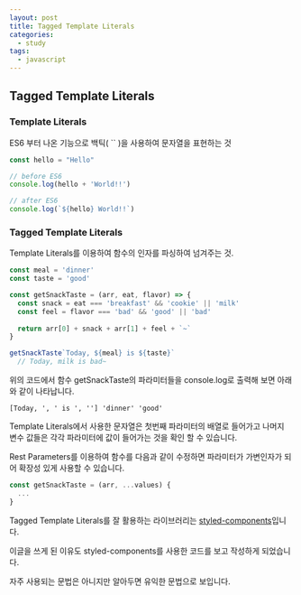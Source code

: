 ```yaml
---
layout: post
title: Tagged Template Literals
categories:
  - study
tags: 
  - javascript
---
```

## Tagged Template Literals

### Template Literals

ES6 부터 나온 기능으로 백틱( `` )을 사용하여 문자열을 표현하는 것

```javascript
const hello = "Hello"

// before ES6
console.log(hello + 'World!!')

// after ES6
console.log(`${hello} World!!`)
```



### Tagged Template Literals

Template Literals를 이용하여 함수의 인자를 파싱하여 넘겨주는 것.

```javascript
const meal = 'dinner'
const taste = 'good'

const getSnackTaste = (arr, eat, flavor) => {
  const snack = eat === 'breakfast' && 'cookie' || 'milk'
  const feel = flavor === 'bad' && 'good' || 'bad'
  
  return arr[0] + snack + arr[1] + feel + `~`
}

getSnackTaste`Today, ${meal} is ${taste}`
  // Today, milk is bad~
```

위의 코드에서 함수 getSnackTaste의 파라미터들을 console.log로 출력해 보면 아래와 같이 나타납니다.

`[Today, ', ' is ', ''] 'dinner' 'good'`

Template Literals에서 사용한 문자열은 첫번째 파라미터의 배열로 들어가고 나머지 변수 값들은 각각 파라미터에 값이 들어가는 것을 확인 할 수 있습니다.

Rest Parameters를 이용하여 함수를 다음과 같이 수정하면 파라미터가 가변인자가 되어 확장성 있게 사용할 수 있습니다.

```javascript
const getSnackTaste = (arr, ...values) {
  ...
}
```



Tagged Template Literals를 잘 활용하는 라이브러리는 [styled-components](https://styled-components.com/)입니다.

이글을 쓰게 된 이유도 styled-components를 사용한 코드를 보고 작성하게 되었습니다.

자주 사용되는 문법은 아니지만 알아두면 유익한 문법으로 보입니다.


